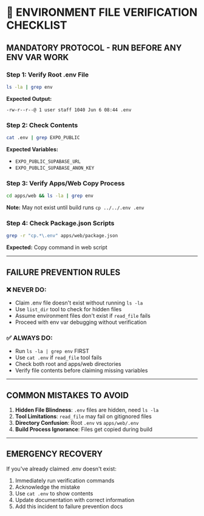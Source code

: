 # 🚨 ENVIRONMENT FILE VERIFICATION CHECKLIST

## **MANDATORY PROTOCOL - RUN BEFORE ANY ENV VAR WORK**

### **Step 1: Verify Root .env File**
```bash
ls -la | grep env
```
**Expected Output:**
```
-rw-r--r--@ 1 user staff 1040 Jun 6 08:44 .env
```

### **Step 2: Check Contents**
```bash
cat .env | grep EXPO_PUBLIC
```
**Expected Variables:**
- `EXPO_PUBLIC_SUPABASE_URL`
- `EXPO_PUBLIC_SUPABASE_ANON_KEY`

### **Step 3: Verify Apps/Web Copy Process**
```bash
cd apps/web && ls -la | grep env
```
**Note:** May not exist until build runs `cp ../../.env .env`

### **Step 4: Check Package.json Scripts**
```bash
grep -r "cp.*\.env" apps/web/package.json
```
**Expected:** Copy command in web script

---

## **FAILURE PREVENTION RULES**

### **❌ NEVER DO:**
- Claim .env file doesn't exist without running `ls -la`
- Use `list_dir` tool to check for hidden files
- Assume environment files don't exist if `read_file` fails
- Proceed with env var debugging without verification

### **✅ ALWAYS DO:**
- Run `ls -la | grep env` FIRST
- Use `cat .env` if `read_file` tool fails
- Check both root and apps/web directories
- Verify file contents before claiming missing variables

---

## **COMMON MISTAKES TO AVOID**

1. **Hidden File Blindness**: `.env` files are hidden, need `ls -la`
2. **Tool Limitations**: `read_file` may fail on gitignored files
3. **Directory Confusion**: Root `.env` vs `apps/web/.env`
4. **Build Process Ignorance**: Files get copied during build

---

## **EMERGENCY RECOVERY**

If you've already claimed .env doesn't exist:
1. Immediately run verification commands
2. Acknowledge the mistake
3. Use `cat .env` to show contents
4. Update documentation with correct information
5. Add this incident to failure prevention docs

